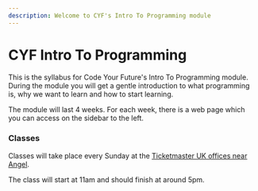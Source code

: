 ```yaml
---
description: Welcome to CYF's Intro To Programming module
---
```


# CYF Intro To Programming

This is the syllabus for Code Your Future's Intro To Programming module. During the module you will get a gentle introduction to what programming is, why we want to learn and how to start learning.

The module will last 4 weeks. For each week, there is a web page which you can access on the sidebar to the left.

### Classes

Classes will take place every Sunday at the [Ticketmaster UK offices near Angel](https://goo.gl/maps/nKwQeGXzvX8rBbNMA).

The class will start at 11am and should finish at around 5pm.
